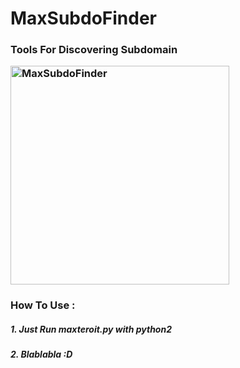 # MaxSubdoFinder
<h3>Tools For Discovering Subdomain
<p>
  <img src="https://3.bp.blogspot.com/-ahxcEq88eLw/XJJbxiQtZII/AAAAAAAABgs/8gNnTXIko3QOwc0HlBu0bBXfIGgd45FJgCLcBGAs/s1600/Screenshot%2Bfrom%2B2019-03-20%2B22-26-48.png" width="350" title="MaxSubdoFinder">
</p>

<h3> How To Use :
<h5>1. Just Run maxteroit.py with python2
<h5>2. Blablabla :D
